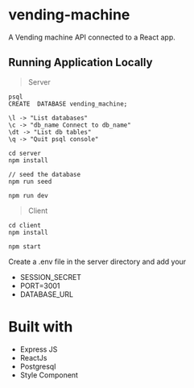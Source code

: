 # vending-machine

A Vending machine API connected to a React app.

## Running Application Locally
 
> Server
```
psql
CREATE  DATABASE vending_machine;

\l -> "List databases"
\c -> "db_name Connect to db_name"
\dt -> "List db tables"
\q -> "Quit psql console"

cd server
npm install

// seed the database
npm run seed

npm run dev
```

> Client
```
cd client
npm install

npm start
```

Create a .env file in the server directory and add your
- SESSION_SECRET
- PORT=3001
- DATABASE_URL

# Built with
- Express JS
- ReactJs
- Postgresql
- Style Component
